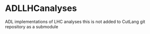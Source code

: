 # ADLLHCanalyses
ADL implementations of LHC analyses
this is not added to CutLang git repository as a submodule
